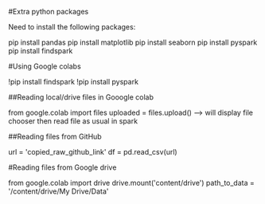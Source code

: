 #Extra python packages

Need to install the following packages:

 pip install pandas
 pip install matplotlib
 pip install seaborn
 pip install pyspark
 pip install findspark

#Using Google colabs

!pip install findspark
!pip install pyspark

##Reading local/drive files in Gooogle colab

from google.colab import files
uploaded = files.upload()
--> will display file chooser
then read file as usual in spark


##Reading files from GitHub

url = 'copied_raw_github_link'
df = pd.read_csv(url)


#Reading files from Google drive

from google.colab import drive
drive.mount('content/drive')
path_to_data = '/content/drive/My Drive/Data'
